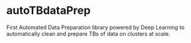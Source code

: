 # autoTBdataPrep
First Automated Data Preparation library powered by Deep Learning to automatically clean and prepare TBs of data on clusters at scale.



